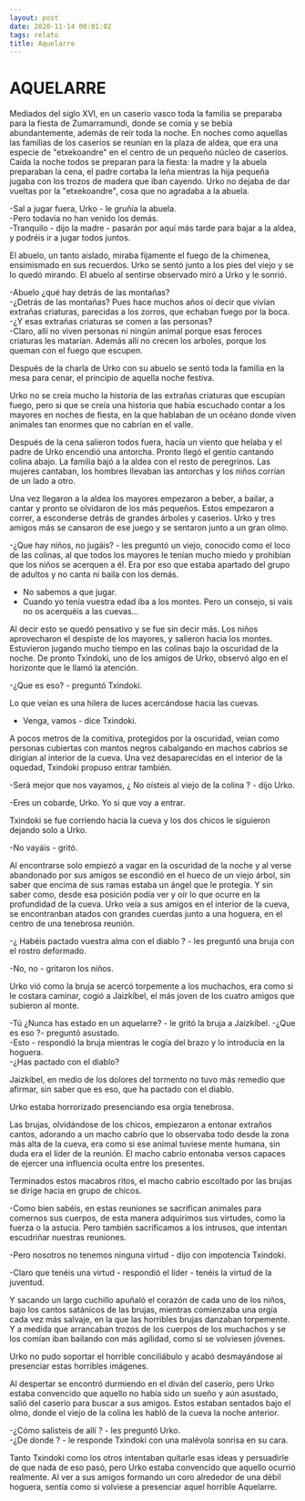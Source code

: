 ```yaml
---
layout: post
date: 2020-11-14 00:01:02
tags: relato
title: Aquelarre
---
```

# AQUELARRE

   Mediados del siglo XVI, en un caserío vasco toda la familia se
   preparaba para la fiesta de Zumarramundi, donde se comía y se bebía
   abundantemente, además de reír toda la noche. En noches como aquellas
   las familias de los caseríos se reunían en la plaza de aldea, que era
   una especie de "etxekoandre" en el centro de un pequeño núcleo de
   caseríos. Caída la noche todos se preparan para la fiesta: la madre y
   la abuela preparaban la cena, el padre cortaba la leña mientras la hija
   pequeña jugaba con los trozos de madera que iban cayendo. Urko no
   dejaba de dar vueltas por la "etxekoandre", cosa que no agradaba a la
   abuela.
   
   -Sal a jugar fuera, Urko - le gruñía la abuela.  
   -Pero todavía no han venido los demás.  
   -Tranquilo - dijo la madre - pasarán por aquí más tarde para bajar a
   la aldea, y podréis ir a jugar todos juntos.
   
   El abuelo, un tanto aislado, miraba fijamente el fuego de la chimenea,
   ensimismado en sus recuerdos. Urko se sentó junto a los pies del viejo
   y se lo quedó mirando. El abuelo al sentirse observado miró a Urko y le
   sonrió.
   
   -Abuelo ¿qué hay detrás de las montañas?  
   -¿Detrás de las montañas? Pues hace muchos años oí decir que vivían
   extrañas criaturas, parecidas a los zorros, que echaban fuego por la
   boca.  
   -¿Y esas extrañas criaturas se comen a las personas?  
   -Claro, allí no viven personas ni ningún animal porque esas feroces
   criaturas les matarían. Además allí no crecen los arboles, porque los
   queman con el fuego que escupen.
   
   Después de la charla de Urko con su abuelo se sentó toda la familia en
   la mesa para cenar, el principio de aquella noche festiva.
   
   Urko no se creía mucho la historia de las extrañas criaturas que
   escupían fuego, pero si que se creía una historia que había escuchado
   contar a los mayores en noches de fiesta, en la que hablaban de un
   océano donde viven animales tan enormes que no cabrían en el valle.
   
   Después de la cena salieron todos fuera, hacía un viento que helaba y
   el padre de Urko encendió una antorcha. Pronto llegó el gentío cantando
   colina abajo. La familia bajó a la aldea con el resto de peregrinos.
   Las mujeres cantaban, los hombres llevaban las antorchas y los niños
   corrían de un lado a otro.
   
   Una vez llegaron a la aldea los mayores empezaron a beber, a bailar, a
   cantar y pronto se olvidaron de los más pequeños. Estos empezaron a
   correr, a esconderse detrás de grandes árboles y caseríos. Urko y tres
   amigos más se cansaron de ese juego y se sentaron junto a un gran olmo.
   
   -¿Que hay niños, no jugáis? - les preguntó un viejo, conocido como
   el loco de las colinas, al que todos los mayores le tenían mucho miedo
   y prohibían que los niños se acerquen a él. Era por eso que estaba
   apartado del grupo de adultos y no canta ni baila con los demás.  
   - No sabemos a que jugar.  
   - Cuando yo tenía vuestra edad iba a los montes. Pero un consejo, si
   vais no os acerquéis a las cuevas...
   
   Al decir esto se quedó pensativo y se fue sin decir más. Los niños
   aprovecharon el despiste de los mayores, y salieron hacia los montes.
   Estuvieron jugando mucho tiempo en las colinas bajo la oscuridad de la
   noche. De pronto Txindoki, uno de los amigos de Urko, observó algo en
   el horizonte que le llamó la atención.
   
   -¿Que es eso? - preguntó Txindoki.
   
   Lo que veían es una hilera de luces acercándose hacia las cuevas.
   - Venga, vamos - dice Txindoki.
   
   A pocos metros de la comitiva, protegidos por la oscuridad, veían como
   personas cubiertas con mantos negros cabalgando en machos cabríos se
   dirigían al interior de la cueva. Una vez desaparecidas en el interior
   de la oquedad, Txindoki propuso entrar también.
   
   -Será mejor que nos vayamos, ¿ No oísteis al viejo de la colina ? -
   dijo Urko.
   
   -Eres un cobarde, Urko. Yo si que voy a entrar.
   
   Txindoki se fue corriendo hacia la cueva y los dos chicos le siguieron
   dejando solo a Urko.
   
   -No vayáis - gritó.
   
   Al encontrarse solo empiezó a vagar en la oscuridad de la noche y al
   verse abandonado por sus amigos se escondió en el hueco de un viejo
   árbol, sin saber que encima de sus ramas estaba un ángel que le
   protegía. Y sin saber como, desde esa posición podía ver y oír lo que
   ocurre en la profundidad de la cueva. Urko veía a sus amigos en el
   interior de la cueva, se encontranban atados con grandes cuerdas junto
   a una hoguera, en el centro de una tenebrosa reunión.
   
   -¿ Habéis pactado vuestra alma con el diablo ? - les preguntó una
   bruja con el rostro deformado.
   
   -No, no - gritaron los niños.
   
   Urko vió como la bruja se acercó torpemente a los muchachos, era como
   si le costara caminar, cogió a Jaizkíbel, el más joven de los cuatro
   amigos que subieron al monte.
   
   -Tú ¿Nunca has estado en un aquelarre? - le gritó la bruja a
   Jaizkíbel.
   -¿Que es eso ?- preguntó asustado.  
   -Esto - respondió la bruja mientras le cogía del brazo y lo introducía
   en la hoguera.  
   -¿Has pactado con el diablo?
   
   Jaizkíbel, en medio de los dolores del tormento no tuvo más remedio que
   afirmar, sin saber que es eso, que ha pactado con el diablo.
   
   Urko estaba horrorizado presenciando esa orgía tenebrosa.
   
   Las brujas, olvidándose de los chicos, empiezaron a entonar extraños
   cantos, adorando a un macho cabrío que lo observaba todo desde la zona
   más alta de la cueva, era como si ese animal tuviese mente humana, sin
   duda era el líder de la reunión. El macho cabrío entonaba versos
   capaces de ejercer una influencia oculta entre los presentes.
   
   Terminados estos macabros ritos, el macho cabrío escoltado por las
   brujas se dirige hacia en grupo de chicos.
   
   -Como bien sabéis, en estas reuniones se sacrifican animales para
   comernos sus cuerpos, de esta manera adquirimos sus virtudes, como la
   fuerza o la astucia. Pero también sacrificamos a los intrusos, que
   intentan escudriñar nuestras reuniones.
   
   -Pero nosotros no tenemos ninguna virtud - dijo con impotencia
   Txindoki.
   
   -Claro que tenéis una virtud - respondió el líder - tenéis la virtud
   de la juventud.
   
   Y sacando un largo cuchillo apuñaló el corazón de cada uno de los
   niños, bajo los cantos satánicos de las brujas, mientras comienzaba una
   orgía cada vez más salvaje, en la que las horribles brujas danzaban
   torpemente. Y a medida que arrancaban trozos de los cuerpos de los
   muchachos y se los comían iban bailando con más agilidad, como si se
   volviesen jóvenes.
   
   Urko no pudo soportar el horrible conciliábulo y acabó desmayándose al
   presenciar estas horribles imágenes.
   
   Al despertar se encontró durmiendo en el diván del caserío, pero Urko
   estaba convencido que aquello no había sido un sueño y aún asustado,
   salió del caserío para buscar a sus amigos. Estos estaban sentados bajo
   el olmo, donde el viejo de la colina les habló de la cueva la noche
   anterior.
   
   -¿Cómo salisteis de allí ? - les preguntó Urko.  
   -¿De donde ? - le responde Txindoki con una malévola sonrisa en su
   cara.
   
   Tanto Txindoki como los otros intentaban quitarle esas ideas y
   persuadirle de que nada de eso pasó, pero Urko estaba convencido que
   aquello ocurrió realmente. Al ver a sus amigos formando un coro
   alrededor de una débil hoguera, sentía como si volviese a presenciar
   aquel horrible Aquelarre.
